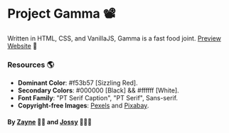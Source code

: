 # Project Gamma 📽️


Written in HTML, CSS, and VanillaJS, Gamma is a fast food joint.
[Preview Website](https://buildgamma.netlify.app) 🔗


### Resources 🌎
* **Dominant Color**: #f53b57 [Sizzling Red].
* **Secondary Colors**: #000000 [Black] && #ffffff [White].
* **Font Family**: "PT Serif Caption", "PT Serif", Sans-serif.
* **Copyright-free Images**: [Pexels](https://pexels.com) and [Pixabay](https://pixabay.com).


#### By [Zayne](https://github.com/Tijani-zainab) 👧🏾 and [Jossy](https://github.com/giwajossy) 👨🏾‍🦱